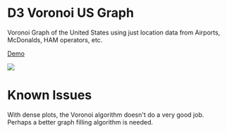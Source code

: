 D3 Voronoi US Graph
===========

Voronoi Graph of the United States using just location data from Airports, McDonalds, HAM operators, etc.

[Demo](http://sughodke.github.io/D3-US-Graph/)

<a href="http://imgur.com/p72FO2V"><img src="http://i.imgur.com/p72FO2Vl.png" /></a>


Known Issues
============

With dense plots, the Voronoi algorithm doesn't do a very good job.  Perhaps a better graph filling algorithm is needed.
